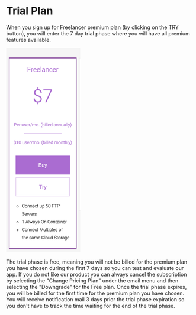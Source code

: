 # Trial Plan

When you sign up for Freelancer premium plan (by clicking on the TRY button), you will enter the 7 day trial phase where you will have all premium features available. 

<img src="images/pricing-try.png" width="200" height="auto">

The trial phase is free, meaning you will not be billed for the premium plan you have chosen during the first 7 days so you can test and evaluate our app. If you do not like our product you can always cancel the subscription by selecting the "Change Pricing Plan" under the email menu and then selecting the "Downgrade" for the Free plan. 
Once the trial phase expires, you will be billed for the first time for the premium plan you have chosen. You will receive notification mail 3 days prior the trial phase expiration so you don't have to track the time waiting for the end of the trial phase.